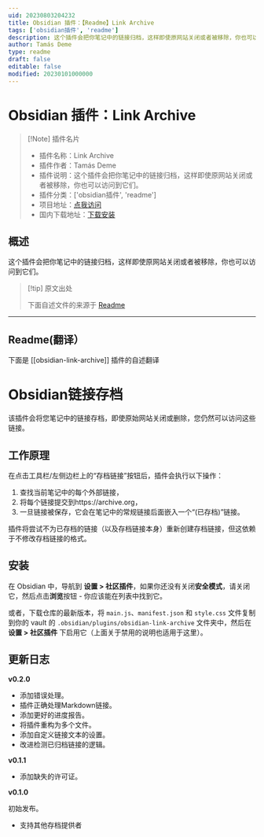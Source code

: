 ```yaml
---
uid: 20230803204232
title: Obsidian 插件：【Readme】Link Archive
tags: ['obsidian插件', 'readme']
description: 这个插件会把你笔记中的链接归档，这样即使原网站关闭或者被移除，你也可以访问到它们。
author: Tamás Deme
type: readme
draft: false
editable: false
modified: 20230101000000
---
```


# Obsidian 插件：Link Archive

> [!Note] 插件名片
> - 插件名称：Link Archive
> - 插件作者：Tamás Deme
> - 插件说明：这个插件会把你笔记中的链接归档，这样即使原网站关闭或者被移除，你也可以访问到它们。
> - 插件分类：['obsidian插件', 'readme']
> - 项目地址：[点我访问](https://github.com/tomzorz/obsidian-link-archive)
> - 国内下载地址：[下载安装](https://pkmer.cn/products/plugin/pluginMarket/?obsidian-link-archive)

## 概述

这个插件会把你笔记中的链接归档，这样即使原网站关闭或者被移除，你也可以访问到它们。



> [!tip] 原文出处
> 
>下面自述文件的来源于 [Readme](https://ghproxy.net/https://raw.githubusercontent.com/tomzorz/obsidian-link-archive/master/README.md)
> 

---

## Readme(翻译）

下面是 [[obsidian-link-archive]] 插件的自述翻译


# Obsidian链接存档

该插件会将您笔记中的链接存档，即使原始网站关闭或删除，您仍然可以访问这些链接。

## 工作原理

在点击工具栏/左侧边栏上的“存档链接”按钮后，插件会执行以下操作：

1. 查找当前笔记中的每个外部链接，
2. 将每个链接提交到https://archive.org，
3. 一旦链接被保存，它会在笔记中的常规链接后面嵌入一个“(已存档)”链接。

插件将尝试不为已存档的链接（以及存档链接本身）重新创建存档链接，但这依赖于不修改存档链接的格式。

## 安装

在 Obsidian 中，导航到 **设置 > 社区插件**，如果你还没有关闭**安全模式**，请关闭它，然后点击**浏览**按钮 - 你应该能在列表中找到它。

或者，下载仓库的最新版本，将 `main.js`、`manifest.json` 和 `style.css` 文件复制到你的 vault 的 `.obsidian/plugins/obsidian-link-archive` 文件夹中，然后在 **设置 > 社区插件** 下启用它（上面关于禁用的说明也适用于这里）。

## 更新日志

**v0.2.0**

- 添加错误处理。
- 插件正确处理Markdown链接。
- 添加更好的进度报告。
- 将插件重构为多个文件。
- 添加自定义链接文本的设置。
- 改进检测已归档链接的逻辑。

**v0.1.1**

- 添加缺失的许可证。

**v0.1.0**

初始发布。

- 支持其他存档提供者




